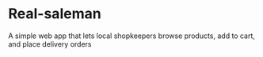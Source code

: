 # Real-saleman
A simple web app that lets local shopkeepers browse products, add to cart, and place delivery orders
